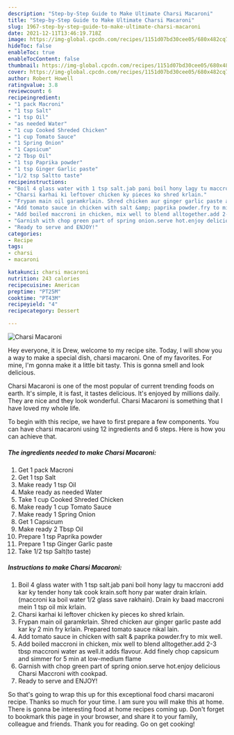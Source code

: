 ```yaml
---
description: "Step-by-Step Guide to Make Ultimate Charsi Macaroni"
title: "Step-by-Step Guide to Make Ultimate Charsi Macaroni"
slug: 1967-step-by-step-guide-to-make-ultimate-charsi-macaroni
date: 2021-12-11T13:46:19.718Z
image: https://img-global.cpcdn.com/recipes/1151d07bd30cee05/680x482cq70/charsi-macaroni-recipe-main-photo.jpg
hideToc: false
enableToc: true
enableTocContent: false
thumbnail: https://img-global.cpcdn.com/recipes/1151d07bd30cee05/680x482cq70/charsi-macaroni-recipe-main-photo.jpg
cover: https://img-global.cpcdn.com/recipes/1151d07bd30cee05/680x482cq70/charsi-macaroni-recipe-main-photo.jpg
author: Robert Howell
ratingvalue: 3.8
reviewcount: 6
recipeingredient:
- "1 pack Macroni"
- "1 tsp Salt"
- "1 tsp Oil"
- "as needed Water"
- "1 cup Cooked Shreded Chicken"
- "1 cup Tomato Sauce"
- "1 Spring Onion"
- "1 Capsicum"
- "2 Tbsp Oil"
- "1 tsp Paprika powder"
- "1 tsp Ginger Garlic paste"
- "1/2 tsp Saltto taste"
recipeinstructions:
- "Boil 4 glass water with 1 tsp salt.jab pani boil hony lagy tu maccroni add kar ky tender hony tak cook krain.soft hony par water drain krlain.(maccroni ka boil water 1/2 glass save rakhain). Drain ky baad maccroni mein 1 tsp oil mix krlain."
- "Charsi karhai ki leftover chicken ky pieces ko shred krlain."
- "Frypan main oil garamkrlain. Shred chicken aur ginger garlic paste add kar ky 2 min fry krlain. Prepared tomato sauce nikal lain."
- "Add tomato sauce in chicken with salt &amp; paprika powder.fry to mix well."
- "Add boiled maccroni in chicken, mix well to blend alltogether.add 2-3 tbsp maccroni water as well.it adds flavour. Add finely chop capsicum and simmer for 5 min at low-medium flame"
- "Garnish with chop green part of spring onion.serve hot.enjoy delicious Charsi Maccroni with cookpad."
- "Ready to serve and ENJOY!"
categories:
- Recipe
tags:
- charsi
- macaroni

katakunci: charsi macaroni 
nutrition: 243 calories
recipecuisine: American
preptime: "PT25M"
cooktime: "PT43M"
recipeyield: "4"
recipecategory: Dessert

---
```



![Charsi Macaroni](https://img-global.cpcdn.com/recipes/1151d07bd30cee05/680x482cq70/charsi-macaroni-recipe-main-photo.jpg)

Hey everyone, it is Drew, welcome to my recipe site. Today, I will show you a way to make a special dish, charsi macaroni. One of my favorites. For mine, I'm gonna make it a little bit tasty. This is gonna smell and look delicious.

Charsi Macaroni is one of the most popular of current trending foods on earth. It's simple, it is fast, it tastes delicious. It's enjoyed by millions daily. They are nice and they look wonderful. Charsi Macaroni is something that I have loved my whole life.




To begin with this recipe, we have to first prepare a few components. You can have charsi macaroni using 12 ingredients and 6 steps. Here is how you can achieve that.

<!--inarticleads1-->

##### The ingredients needed to make Charsi Macaroni:

1. Get 1 pack Macroni
1. Get 1 tsp Salt
1. Make ready 1 tsp Oil
1. Make ready as needed Water
1. Take 1 cup Cooked Shreded Chicken
1. Make ready 1 cup Tomato Sauce
1. Make ready 1 Spring Onion
1. Get 1 Capsicum
1. Make ready 2 Tbsp Oil
1. Prepare 1 tsp Paprika powder
1. Prepare 1 tsp Ginger Garlic paste
1. Take 1/2 tsp Salt(to taste)




<!--inarticleads2-->

##### Instructions to make Charsi Macaroni:

1. Boil 4 glass water with 1 tsp salt.jab pani boil hony lagy tu maccroni add kar ky tender hony tak cook krain.soft hony par water drain krlain.(maccroni ka boil water 1/2 glass save rakhain). Drain ky baad maccroni mein 1 tsp oil mix krlain.
1. Charsi karhai ki leftover chicken ky pieces ko shred krlain.
1. Frypan main oil garamkrlain. Shred chicken aur ginger garlic paste add kar ky 2 min fry krlain. Prepared tomato sauce nikal lain.
1. Add tomato sauce in chicken with salt &amp; paprika powder.fry to mix well.
1. Add boiled maccroni in chicken, mix well to blend alltogether.add 2-3 tbsp maccroni water as well.it adds flavour. Add finely chop capsicum and simmer for 5 min at low-medium flame
1. Garnish with chop green part of spring onion.serve hot.enjoy delicious Charsi Maccroni with cookpad.
1. Ready to serve and ENJOY!



So that's going to wrap this up for this exceptional food charsi macaroni recipe. Thanks so much for your time. I am sure you will make this at home. There is gonna be interesting food at home recipes coming up. Don't forget to bookmark this page in your browser, and share it to your family, colleague and friends. Thank you for reading. Go on get cooking!
